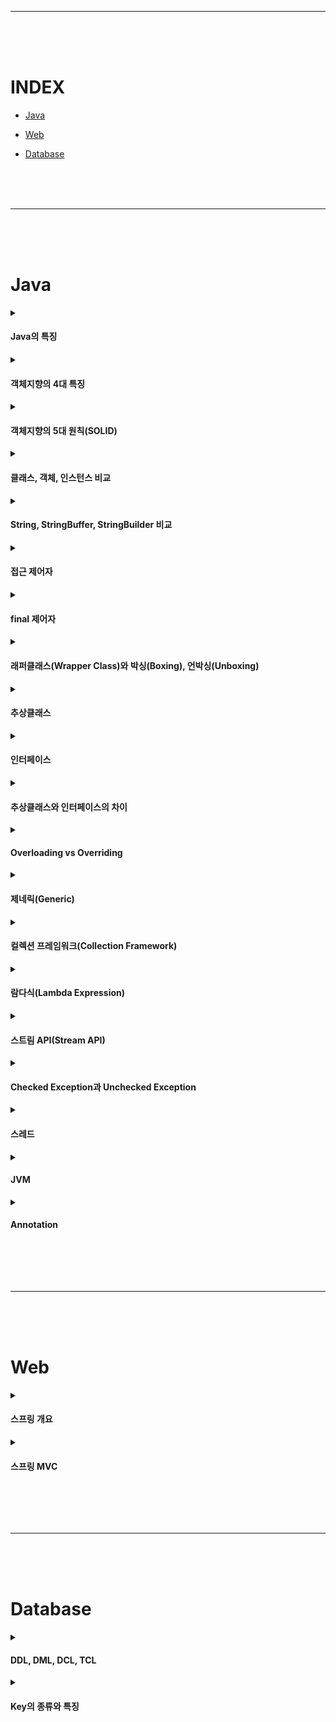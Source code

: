 - - -
<br><br><br>



# INDEX

* [Java](#java)

* [Web](#web)

* [Database](#database)



<br><br><br>
- - -
<br><br><br>



# Java
<details>
<summary><h4>Java의 특징</h4></summary>

[[More+]](https://caffeineoverflow.tistory.com/37)
> 1. 객체 지향 언어로써 캡슐화, 상속, 다형성 기능을 완벽하게 지원한다.   
> 2. 운영체제에 상관없이 독립적으로 작동(JVM에서 동작하기 때문)하여 이식성이 높다.   
> 3. Garbage Collector에 의해 메모리가 관리된다.   
> 4. 스레드 생성 및 제어와 관련된 라이브러리를 제공하기 때문에 운영체제에 상관없이 멀티 스레드를 쉽게 구현할 수 있다.   
> 5. 애플리케이션이 실행될 때 모든 객체가 생성되지 않고, 각 객체가 필요한 시점에 클래스를 동적 로딩해서 생성한다. 또한 유지보수 시 해당 클래스만 수정하면 되기 때문에 전체 애플리케이션을 다시 컴파일 할 필요가 없기 때문에 유지보수가 쉽고 빠르다.   


</details>



<details>
<summary><h4>객체지향의 4대 특징</h4></summary>

[[More+]](https://caffeineoverflow.tistory.com/38)
> - **캡슐화**   
>   \- 객체의 필드와 메서드를 하나로 묶는 것이며, 이를 통해 정보은닉 효과를 얻을 수 있다.      
> - **추상화**   
>   \- 사물들의 공통적인 특징을 파악해서 하나의 개념으로 다루는 것을 뜻한다.      
>   \- 가령 클래스들의 공통적인 요소를 뽑아내서 상위 클래스로 만들어낼 수 있다.   
> - **다형성**   
>   \- 하나의 객체나 메소드가 여러가지 다른 형태를 가질 수 있는 것을 뜻한다.    
>   \- 오버라이딩과 오버로딩 그리고 상속받은 객체의 참조변수 형변환 등이 있다.   
> - **상속성**   
>   \- 상위 객체의 필드와 메서드를 하위 객체에게 물려주어 하위 객체에서 사용할 수 있도록 해준다.  

</details>



<details>
<summary><h4>객체지향의 5대 원칙(SOLID)</h4></summary>

[[More+]](https://caffeineoverflow.tistory.com/39)  
> - **단일 책임 원칙(Single Responsiblity Principle)**   
>   \- 소프트웨어의 설계 부품(클래스, 함수 등)은 하나의 책임만 가진다.   
>   \- 클래스의 기능(책임)이 많아지면 내부 함수끼리 강한 결합이 발생할 가능성이 높으므로 응집도는 높이고 결합도는 낮춰야 한다.   
> - **개방-폐쇄 원칙(Open-Closed Principle)**   
>   \- 소프트웨어 엔티티(클래스, 모듈, 함수 등)는 확장에 대해서는 열려 있어야 하지만 변경에 대해서는 닫혀 있어야 한다.   
>   \- 이를 위해 인터페이스를 사용하기도 한다.      
> - **리스코프 치환 원칙(Liskov Substitution Principle)**   
>   \- 자식 클래스는 부모 클래스의 기능을 대체해서 수행할 수 있어야 한다.   
>   \- 부모 클래스의 인스턴스 대신에 자식 클래스의 인스터스를 사용해도 문제가 없어야 한다는 것을 의미한다.   
> - **인터페이스 분리 원칙(Interface Segregation Principle)**   
>   \- 자신이 사용하지 않는 메서드에 의존 관계를 맺으면 안된다.   
>   \- 큰 덩어리의 인터페이스들을 작은 단위들로 분리시키고, 꼭 필요한 메서드들만 사용하여 내부 의존성 관계를 느슨하게 한다.   
> - **의존 역전 원칙(Dependency Inversion Principle)**   
>   \- 상위 모듈은 하위 모듈에 종속되어서는 안된다.   
>   \- 의존 관계를 맺을 때, 구체적인 클래스보다는 인터페이스나 추상 클래스와 관계를 맺어야 한다.
>   
> ```
> 결합도란?
>   - 모듈(클래스) 간의 상호 의존 정도로써, 결합도가 낮으면 상호 의존성이 줄어들어 객체의 재사용이나 수정, 유지보수가 용이해진다.
>
> 응집도란?
>   - 하나의 모듈 내부에 존재하는 구성 요소들의 기능적 관련성으로, 응집도가 높은 모듈은 하나의 책임에 집중하고 독립성이 높아져 재사용이나 기능의 수정, 유지보수가 용이해진다.
> ```

</details>



<details>
<summary><h4>클래스, 객체, 인스턴스 비교</h4></summary>

[[More+]](https://caffeineoverflow.tistory.com/40)  
> - **클래스**   
>   \- 객체를 만들어 내기 위한 설계도로써 객체의 상태를 나타내는 필드(field)와 객체의 행동을 나타내는 메서드(method)로 구성된다.   
> - **객체**   
>   \- 클래스로 구현할 모든 대상을 뜻한다.     
> - **인스턴스**   
>   \- 객체가 메모리에 할당되어 실제 사용될 때를 지칭한다.      
> - **Ex**   
>    ```java
>    public class Animal { // 클래스
>        ...
>    }
>     
>    public class Main {
>         public static void main(String[] args) {
>             Animal cat, dog; // 객체
>    
>             // 인스턴스화
>             cat = new Animal();
>             dog = new Animal();
>         }
>    }
>    ```

</details>



<details>
<summary><h4>String, StringBuffer, StringBuilder 비교</h4></summary>

[[More+]](https://caffeineoverflow.tistory.com/42)  
> - **String**   
>   \- 불변(immutable)의 속성을 갖는다.   
>   \- 변경 연산을 자주 사용할 경우, 힙 메모리에 많은 가비지(Garbage)가 생성되어 힙 메모리 부족으로 이어질 수 있다.   
>   \- 불변성을 가지기 때문에 멀티스레드 환경에서의 thread-safe 하다.      
> - **StringBuffer**   
>   \- String 클래스와 다르게 가변성을 갖는다.   
>   \- 동기화를 지원하여 멀티 스레드 환경에서도 안전하게 동작할 수 있다.   
> - **StringBuilder**   
>   \- String 클래스와 다르게 가변성을 갖는다.   
>   \- 동기화를 지원하지 않는다.

</details>



<details>
<summary><h4>접근 제어자</h4></summary>

[[More+]](https://caffeineoverflow.tistory.com/46)
> - **public**   
>   \- 적용대상 : 필드, 생성자, 메서드, 클래스   
>   \- 모든 접근을 허용한다.   
> - **protected**   
>   \- 적용대상 : 필드, 생성자, 메서드   
>   \- 같은 패키지 또는 다른 패키지이지만 해당 클래스를 상속받은 자식 클래스에서의 접근을 허용한다.   
> - **default**   
>   \- 적용대상 : 필드, 생성자, 메서드, 클래스   
>   \- 같은 패키지 내에서의 접근을 허용한다.   
> - **private**   
>   \- 적용대상 : 필드, 생성자, 메서드   
>   \- 같은 클래스 내에서의 접근만 허용한다.   

</details>



<details>
<summary><h4>final 제어자</h4></summary>

[[More+]](https://caffeineoverflow.tistory.com/44)
> \- Java에서는 불변성을 확보할 수 있도록 final 키워드를 제공하고 있다.   
> \- final 키워드는 변수(variable), 메서드(method), 클래스(class)에 사용될 수 있다.   
> - **변수에 사용**   
>   \- 변수에 final 키워드를 사용할 경우, 더 이상 값을 변경하지 못하도록 제한을 할 수 있다.   
> - **메서드에 사용**   
>   \- 메서드에 final 키워드를 사용할 경우, 재정의를 제한할 수 있다.   
> - **클래스에 사용**   
>   \- 클래스에 final 키워드를 사용할 경우, 상속을 제한할 수 있다.   

</details>



<details>
<summary><h4>래퍼클래스(Wrapper Class)와 박싱(Boxing), 언박싱(Unboxing)</h4></summary>

[[More+]](https://caffeineoverflow.tistory.com/123) 
> \- Boxing은 원시 타입의 값을 래퍼 클래스(Wrapper class)로 변환하는 것을 의미하며,
Unboxing은 래퍼 클래스를 원시 타입으로 변환하는 것을 의미한다.      
> - **박싱(Boxing) / 언박싱(UnBoxing)**   
>   \- 원시 타입의 값을 래퍼 클래스(Wrapper class)로 변환하는 것을 의미한다.   
>   ```java
>   int n = 10;
>   
>   // 박싱
>   Integer boxingNum = new Integer(n);
>   System.out.println("boxingNum = " + boxingNum); // 10
>   
>   // 언박싱
>   int unbonxingNum = boxingNum.intValue();
>   System.out.println("unbonxingNum = " + unbonxingNum); // 10
>   ```
> - **오토 박싱(Auto Boxing) / 오토 언박싱(Auto UnBoxing)**      
>   \- JDK 1.5부터 지원하는 기능으로, 명시적으로 표현하지 않아도 컴파일러가 자동으로 박싱과 언박싱을 처리를 해준다.      
>   ```java
>   int n = 10;
>   
>   // 오토 박싱
>   Integer autoBoxingNum = n;
>   System.out.println("autoBoxingNum = " + autoBoxingNum); // 10
>   
>   // 오토 언박싱
>   int autoUnbonxingNum = autoBoxingNum;
>   System.out.println("autoUnbonxingNum = " + autoUnbonxingNum); // 10
>   ```

</details>



<details>
<summary><h4>추상클래스</h4></summary>

[[More+]](https://caffeineoverflow.tistory.com/124)  
> - **추상클래스란?**   
>   \- 추상 메서드를 선언해 놓고 상속을 통해 자식 클래스에서 메서드를 완성하도록 유도하는 클래스이다.   
>   \- 반드시 사용되어야 하는 메서드를 추상 클래스에 추상 메서드로 선언해 놓으면, 이 클래스를 상속받는 모든 클래스에서는 이 추상 메서드를 반드시 재정의해야 한다.   
>   \- 추상클래스는 abstract 키워드를 붙여 선언할 수 있다.   
>    ```java
>    abstract class Animal {
>        abstract void cry();
>    }
>    ```
>    ```java
>    class Bird extends Animal {
>        @Override
>        void cry() { // 반드시 cry()를 구현해야한다.
>            System.out.println("짹짹");
>        }
>    }
>    
>    class Cat extends Animal {
>        @Override
>        void cry() { // 반드시 cry()를 구현해야한다.
>            System.out.println("야옹");
>        }
>    }
>    
>    class Dog extends Animal {
>        @Override
>        void cry() { // 반드시 cry()를 구현해야한다.
>            System.out.println("멍멍");
>        }
>    }
>    ```
> - **추상클래스 특징**   
>   \- 구현해야 하는 메서드들은 상위 클래스에서 선언을 해놓고, 구현의 책임을 하위클래스에 위임한다.   
>   \- 메서드와 클래스에 abstract 예약어를 사용한다.   
>   \- 추상메서드가 없어도 abstract 키워드를 사용하면 추상클래스가 된다. 단, 추상메서드가 하나라도 존재한다면 그 클래스는 반드시 추상 클래스가 돼야 한다.   
>   \- 생성자를 가질 수 있고, 일반 메서드도 가질 수 있다. (단, 생성자를 갖지만 객체 생성은 불가능하다.)
> - **추상클래스 장점**   
>   \- 추상클래스를 만든 후 상속을 받는다면 중복코드 제거 및 코드 재사용성 증대 효과를 얻을 수 있다.    
>   \- 추상클래스를 사용하여 상속을 통해 자식클래스를 구현한다면, 각 각의 클래스들을 그룹화하여 제어할 수 있다.   

</details>



<details>
<summary><h4>인터페이스</h4></summary>

[[More+]](https://caffeineoverflow.tistory.com/125)  
> - **인터페이스란?**   
>   \- 자바에서 클래스들이 구현해야 하는 동작을 지정하는 용도로 사용되는 추상 자료형이다.   
>   \- 인터페이스는 interface 키워드를 붙여 선언할 수 있으며, 기본적으로는 상수와 추상메서드로 구성된다. 하지만 자바8부터는 default 메서드와  static 메서드를 지원한다.    
>    ```java
>    interface InterfaceSample {
>    
>        public static final int NUM = 10; // public static final 생략 가능. 컴파일 시에 자동 생성
>        public abstract void calc(); // public abstract 생략 가능. 컴파일 시에 자동 생성
>    
>        default void defaultMethod() { // Java8부터 사용 가능한 default 메서드
>            // ...
>        }
>    
>        static void staticMethod() { // Java8부터 사용 가능한 static 메서드
>            // ...
>        }
>        
>    }
>    ```
> - **인터페이스 특징**   
>   \- 인터페이스는 interface 키워드를 사용하여 정의한다.   
>   \- 인터페이스는 상수와 추상메서드로 구성되어 있다. (자바8부터 default와  static 메서드 사용 가능)   
>   \- 인터페이스 안의 모든 상수는 public static final 타입이다. (생략 가능)   
>   \- 인터페이스 안의 모든 추상메서드는 abstract public 타입이다. (생략 가능)   
>   \- 추상클래스와 마찬가지로 인스턴스를 생성할 수 없다.   
>   \- 인터페이스는 다른 인터페이스를 extends 키워드로 상속받을 수 있으며, 다중 상속이 가능하다.   
>   \- 클래스에서 인터페이스의 구현은 implements 키워드를 사용하여 구현할 인터페이스를 지정 후,
추상메서드를 모두 오버라이드하여 내용을 완성해야 한다.    

</details>



<details>
<summary><h4>추상클래스와 인터페이스의 차이</h4></summary>

[[More+]]()  
> ...

</details>


<details>
<summary><h4>Overloading vs Overriding</h4></summary>

[[More+]]()  
> ...

</details>



<details>
<summary><h4>제네릭(Generic)</h4></summary>

[[More+]]()  
> ...

</details>



<details>
<summary><h4>컬렉션 프레임워크(Collection Framework)</h4></summary>

[[More+]]()  
> ...

</details>



<details>
<summary><h4>람다식(Lambda Expression)</h4></summary>

[[More+]]()  
> ...

</details>



<details>
<summary><h4>스트림 API(Stream API)</h4></summary>

[[More+]]()  
> ...

</details>



<details>
<summary><h4>Checked Exception과 Unchecked Exception</h4></summary>

[[More+]]()  
> ...

</details>



<details>
<summary><h4>스레드</h4></summary>

[[More+]]()  
> ...

</details>



<details>
<summary><h4>JVM</h4></summary>

[[More+]]()  
> ...

</details>



<details>
<summary><h4>Annotation</h4></summary>

[[More+]]()  
> ...

</details>





<br><br><br>
- - -
<br><br><br>





# Web
<details>
<summary><h4>스프링 개요</h4></summary>

[[More+]]()  
> ...

</details>



<details>
<summary><h4>스프링 MVC</h4></summary>

[[More+]]()  
> ...

</details>





<br><br><br>
- - -
<br><br><br>





# Database
<details>
<summary><h4>DDL, DML, DCL, TCL</h4></summary>

[[More+]]()  
> ...

</details>



<details>
<summary><h4>Key의 종류와 특징</h4></summary>

[[More+]]()  
> ...

</details>
